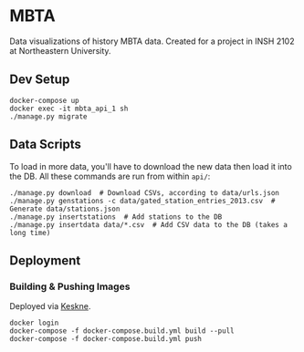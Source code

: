 # MBTA

Data visualizations of history MBTA data. Created for a project in INSH 2102 at Northeastern University.

## Dev Setup

```
docker-compose up
docker exec -it mbta_api_1 sh
./manage.py migrate
```

## Data Scripts

To load in more data, you'll have to download the new data then load it into the DB. All these commands are run from within `api/`:

```
./manage.py download  # Download CSVs, according to data/urls.json
./manage.py genstations -c data/gated_station_entries_2013.csv  # Generate data/stations.json
./manage.py insertstations  # Add stations to the DB
./manage.py insertdata data/*.csv  # Add CSV data to the DB (takes a long time)
```

## Deployment

### Building & Pushing Images

Deployed via [Keskne](https://github.com/LucasPickering/keskne).

```
docker login
docker-compose -f docker-compose.build.yml build --pull
docker-compose -f docker-compose.build.yml push
```
